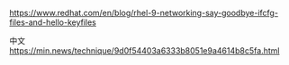 https://www.redhat.com/en/blog/rhel-9-networking-say-goodbye-ifcfg-files-and-hello-keyfiles

中文
https://min.news/technique/9d0f54403a6333b8051e9a4614b8c5fa.html